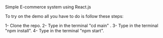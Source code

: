 Simple E-commerce system using React.js

To try on the demo all you have to do is follow these steps:

1- Clone the repo.
2- Type in the terminal "cd main" .
3- Type in the terminal "npm install".
4- Type in the terminal "npm start".
